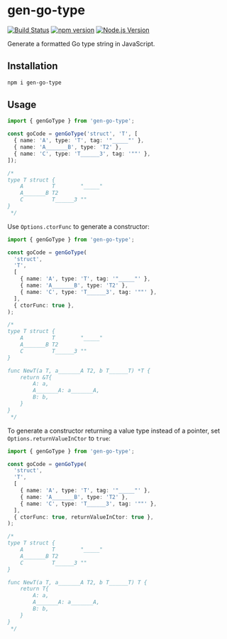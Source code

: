 # gen-go-type

[![Build Status](https://github.com/mgenware/gen-go-type/workflows/Build/badge.svg)](https://github.com/mgenware/gen-go-type/actions)
[![npm version](https://img.shields.io/npm/v/gen-go-type.svg?style=flat-square)](https://npmjs.com/package/gen-go-type)
[![Node.js Version](http://img.shields.io/node/v/gen-go-type.svg?style=flat-square)](https://nodejs.org/en/)

Generate a formatted Go type string in JavaScript.

## Installation

```sh
npm i gen-go-type
```

## Usage

```ts
import { genGoType } from 'gen-go-type';

const goCode = genGoType('struct', 'T', [
  { name: 'A', type: 'T', tag: '"_____"' },
  { name: 'A_______B', type: 'T2' },
  { name: 'C', type: 'T______3', tag: '""' },
]);

/*
type T struct {
    A         T        "_____"
    A_______B T2
    C         T______3 ""
}
 */
```

Use `Options.ctorFunc` to generate a constructor:

```ts
import { genGoType } from 'gen-go-type';

const goCode = genGoType(
  'struct',
  'T',
  [
    { name: 'A', type: 'T', tag: '"_____"' },
    { name: 'A_______B', type: 'T2' },
    { name: 'C', type: 'T______3', tag: '""' },
  ],
  { ctorFunc: true },
);

/*
type T struct {
    A         T        "_____"
    A_______B T2
    C         T______3 ""
}

func NewT(a T, a_______A T2, b T______T) *T {
    return &T{
        A: a,
        A_______A: a_______A,
        B: b,
    }
}
 */
```

To generate a constructor returning a value type instead of a pointer, set `Options.returnValueInCtor` to `true`:

```ts
import { genGoType } from 'gen-go-type';

const goCode = genGoType(
  'struct',
  'T',
  [
    { name: 'A', type: 'T', tag: '"_____"' },
    { name: 'A_______B', type: 'T2' },
    { name: 'C', type: 'T______3', tag: '""' },
  ],
  { ctorFunc: true, returnValueInCtor: true },
);

/*
type T struct {
    A         T        "_____"
    A_______B T2
    C         T______3 ""
}

func NewT(a T, a_______A T2, b T______T) T {
    return T{
        A: a,
        A_______A: a_______A,
        B: b,
    }
}
 */
```
